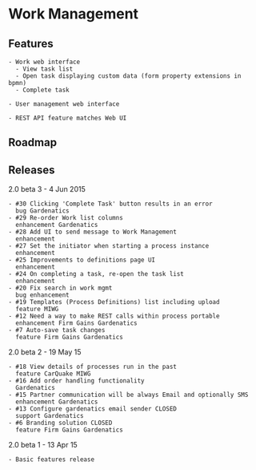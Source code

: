 Work Management 
===================

Features
--------

    - Work web interface 
      - View task list
      - Open task displaying custom data (form property extensions in bpmn)
      - Complete task
    
    - User management web interface
    
    - REST API feature matches Web UI 

Roadmap
------- 

     
Releases
--------

2.0 beta 3 - 4 Jun 2015

    - #30 Clicking 'Complete Task' button results in an error 
      bug Gardenatics
    - #29 Re-order Work list columns 
      enhancement Gardenatics
    - #28 Add UI to send message to Work Management 
      enhancement 
    - #27 Set the initiator when starting a process instance 
      enhancement
    - #25 Improvements to definitions page UI 
      enhancement
    - #24 On completing a task, re-open the task list 
      enhancement
    - #20 Fix search in work mgmt 
      bug enhancement
    - #19 Templates (Process Definitions) list including upload 
      feature MIWG
    - #12 Need a way to make REST calls within process portable 
      enhancement Firm Gains Gardenatics
    - #7 Auto-save task changes 
      feature Firm Gains Gardenatics

2.0 beta 2 - 19 May 15 

    - #18 View details of processes run in the past
      feature CarQuake MIWG
    - #16 Add order handling functionality
      Gardenatics
    - #15 Partner communication will be always Email and optionally SMS
      enhancement Gardenatics
    - #13 Configure gardenatics email sender CLOSED
      support Gardenatics
    - #6 Branding solution CLOSED
      feature Firm Gains Gardenatics

2.0 beta 1 - 13 Apr 15

    - Basic features release
